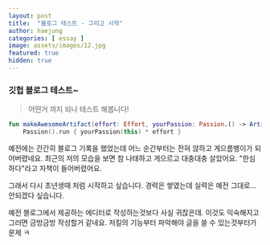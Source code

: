 ```yaml
---
layout: post
title:  "블로그 테스트 - 그리고 시작"
author: haejung
categories: [ essay ]
image: assets/images/12.jpg
featured: true
hidden: true
---
```


### 깃헙 블로그 테스트~

> 어떤거 까지 되나 테스트 해봅니다!

```kotlin
fun makeAwesomeArtifact(effort: Effort, yourPassion: Passion.() -> Artifact) =
    Passion().run { yourPassion(this) * effort }
```

<span class="spoiler">
예전에는 간간히 블로그 기록을 했었는데 어느 순간부터는 전혀 않하고 게으름뱅이가 되어버렸네요.
최근의 저의 모습을 보면 참 나태하고 게으르고 대충대충 살았어요. "한심하다"라고 자책이 들어버렸어요.

그래서 다시 초년생때 처럼 시작하고 싶습니다.
경력은 쌓였는데 실력은 예전 그대로...안되겠다 싶습니다.

예전 블로그에서 제공하는 에디터로 작성하는것보다 사실 귀찮은데. 이것도 익숙해지고 그러면 금방금방 작성할거 같네요.
저킬의 기능부터 파악해야 글을 쓸 수 있는것부터가 문제 ㅋ
</span>

